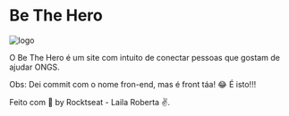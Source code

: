 # Be The Hero


![logo](https://user-images.githubusercontent.com/43499912/77864961-31d89500-7202-11ea-9c26-123ea65e98fd.png)








O Be The Hero é um site com intuito de conectar pessoas que gostam de ajudar ONGS.

Obs: Dei commit com o nome fron-end, mas é front táa! 😂 É isto!!!

Feito com 💜 by Rocktseat - Laila Roberta ✌.

